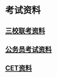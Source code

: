 # 考试资料

## [三校联考资料](/sanxiao/sanxiao.md)

## [公务员考试资料](/gongwuyuan/gongwuyuan.md)

## [CET资料](/cet/cet.md)
